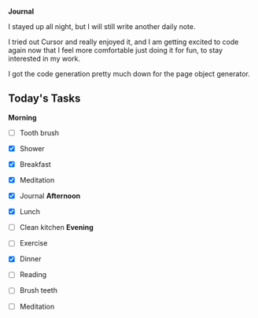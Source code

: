 **Journal**

I stayed up all night, but I will still write another daily note. 

I tried out Cursor and really enjoyed it, and I am getting excited to code again now that I feel more comfortable just doing it for fun, to stay interested in my work.

I got the code generation pretty much down for the page object generator.

## Today's Tasks

**Morning**
- [ ] Tooth brush
- [x] Shower
- [x] Breakfast
- [x] Meditation
- [x] Journal
**Afternoon**
- [x] Lunch
- [ ] Clean kitchen
**Evening**
- [ ] Exercise
- [x] Dinner
- [ ] Reading
- [ ] Brush teeth
- [ ] Meditation



